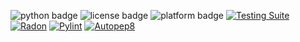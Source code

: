![python badge](https://img.shields.io/badge/language-python-blue)
![license badge](https://img.shields.io/badge/license-GPL--2.0--license-red)
![platform badge](https://img.shields.io/badge/platform-linux-ffa500)
[![Testing Suite](https://github.com/CSC510-SE-Fall2024/HW2/actions/workflows/main.yml/badge.svg)](https://github.com/CSC510-SE-Fall2024/HW2/actions/workflows/main.yml)
[![Radon](https://github.com/CSC510-SE-Fall2024/HW2/actions/workflows/radon.yml/badge.svg)](https://github.com/CSC510-SE-Fall2024/HW2/actions/workflows/radon.yml)
[![Pylint](https://github.com/CSC510-SE-Fall2024/HW2/actions/workflows/pylint.yml/badge.svg)](https://github.com/CSC510-SE-Fall2024/HW2/actions/workflows/pylint.yml)
[![Autopep8](https://github.com/CSC510-SE-Fall2024/HW2/actions/workflows/autopep8.yml/badge.svg)](https://github.com/CSC510-SE-Fall2024/HW2/actions/workflows/autopep8.yml)
